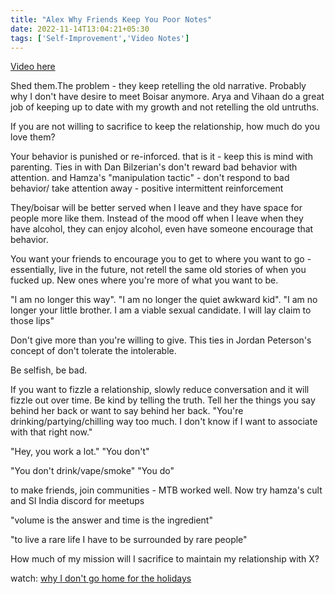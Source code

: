 ```yaml
---
title: "Alex Why Friends Keep You Poor Notes"
date: 2022-11-14T13:04:21+05:30
tags: ['Self-Improvement','Video Notes']
---
```

[Video here](https://www.youtube.com/watch?v=vVssypj7nYw)

Shed them.The problem - they keep retelling the old narrative. Probably why I don't have desire to meet Boisar anymore. Arya and Vihaan do a great job of keeping up to date with my growth and not retelling the old untruths.

If you are not willing to sacrifice to keep the relationship, how much do you love them?

Your behavior is punished or re-inforced. that is it - keep this is mind with parenting. Ties in with Dan Bilzerian's don't reward bad behavior with attention. and Hamza's "manipulation tactic" - don't respond to bad behavior/ take attention away - positive intermittent reinforcement

They/boisar will be better served when I leave and they have space for people more like them. Instead of the mood off when I leave when they have alcohol, they can enjoy alcohol, even have someone encourage that behavior.

You want your friends to encourage you to get to where you want to go - essentially, live in the future, not retell the same old stories of when you fucked up. New ones where you're more of what you want to be.

"I am no longer this way". "I am no longer the quiet awkward kid". "I am no longer your little brother. I am a viable sexual candidate. I will lay claim to those lips"

Don't give more than you're willing to give. This ties in Jordan Peterson's concept of don't tolerate the intolerable.

Be selfish, be bad.

If you want to fizzle a relationship, slowly reduce conversation and it will fizzle out over time. Be kind by telling the truth. Tell her the things you say behind her back or want to say behind her back. "You're drinking/partying/chilling way too much. I don't know if I want to associate with that right now."

"Hey, you work a lot." "You don't"

"You don't drink/vape/smoke" "You do"

to make friends, join communities - MTB worked well. Now try hamza's cult and SI India discord for meetups

"volume is the answer and time is the ingredient"

"to live a rare life I have to be surrounded by rare people"

How much of my mission will I sacrifice to maintain my relationship with X?

watch: [why I don't go home for the holidays](https://www.youtube.com/watch?v=sGHbp0Vr1dQ)
